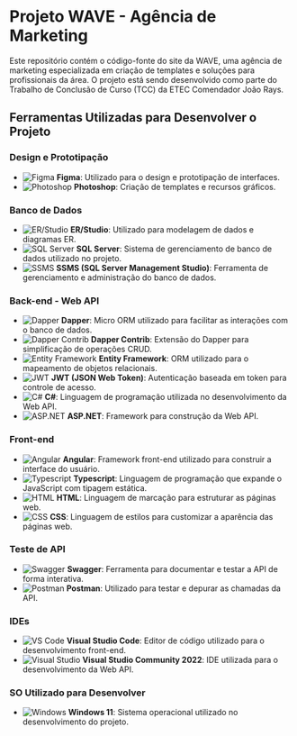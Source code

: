 # Projeto WAVE - Agência de Marketing

Este repositório contém o código-fonte do site da WAVE, uma agência de marketing especializada em criação de templates e soluções para profissionais da área. O projeto está sendo desenvolvido como parte do Trabalho de Conclusão de Curso (TCC) da ETEC Comendador João Rays.

## Ferramentas Utilizadas para Desenvolver o Projeto

### Design e Prototipação
- ![Figma](https://cdn-icons-png.flaticon.com/512/5968/5968705.png) **Figma**: Utilizado para o design e prototipação de interfaces.
- ![Photoshop](https://cdn-icons-png.flaticon.com/512/888/888941.png) **Photoshop**: Criação de templates e recursos gráficos.

### Banco de Dados
- ![ER/Studio](https://cdn-icons-png.flaticon.com/512/888/888830.png) **ER/Studio**: Utilizado para modelagem de dados e diagramas ER.
- ![SQL Server](https://cdn-icons-png.flaticon.com/512/888/888879.png) **SQL Server**: Sistema de gerenciamento de banco de dados utilizado no projeto.
- ![SSMS](https://cdn-icons-png.flaticon.com/512/888/888876.png) **SSMS (SQL Server Management Studio)**: Ferramenta de gerenciamento e administração do banco de dados.

### Back-end - Web API
- ![Dapper](https://cdn-icons-png.flaticon.com/512/1126/1126012.png) **Dapper**: Micro ORM utilizado para facilitar as interações com o banco de dados.
- ![Dapper Contrib](https://cdn-icons-png.flaticon.com/512/1126/1126012.png) **Dapper Contrib**: Extensão do Dapper para simplificação de operações CRUD.
- ![Entity Framework](https://cdn-icons-png.flaticon.com/512/888/888853.png) **Entity Framework**: ORM utilizado para o mapeamento de objetos relacionais.
- ![JWT](https://cdn-icons-png.flaticon.com/512/888/888870.png) **JWT (JSON Web Token)**: Autenticação baseada em token para controle de acesso.
- ![C#](https://cdn-icons-png.flaticon.com/512/5968/5968332.png) **C#**: Linguagem de programação utilizada no desenvolvimento da Web API.
- ![ASP.NET](https://cdn-icons-png.flaticon.com/512/888/888853.png) **ASP.NET**: Framework para construção da Web API.

### Front-end
- ![Angular](https://cdn-icons-png.flaticon.com/512/888/888841.png) **Angular**: Framework front-end utilizado para construir a interface do usuário.
- ![Typescript](https://cdn-icons-png.flaticon.com/512/919/919832.png) **Typescript**: Linguagem de programação que expande o JavaScript com tipagem estática.
- ![HTML](https://cdn-icons-png.flaticon.com/512/732/732212.png) **HTML**: Linguagem de marcação para estruturar as páginas web.
- ![CSS](https://cdn-icons-png.flaticon.com/512/732/732190.png) **CSS**: Linguagem de estilos para customizar a aparência das páginas web.

### Teste de API
- ![Swagger](https://cdn-icons-png.flaticon.com/512/888/888899.png) **Swagger**: Ferramenta para documentar e testar a API de forma interativa.
- ![Postman](https://cdn-icons-png.flaticon.com/512/888/888865.png) **Postman**: Utilizado para testar e depurar as chamadas da API.

### IDEs
- ![VS Code](https://cdn-icons-png.flaticon.com/512/906/906324.png) **Visual Studio Code**: Editor de código utilizado para o desenvolvimento front-end.
- ![Visual Studio](https://cdn-icons-png.flaticon.com/512/906/906324.png) **Visual Studio Community 2022**: IDE utilizada para o desenvolvimento da Web API.

### SO Utilizado para Desenvolver
- ![Windows](https://cdn-icons-png.flaticon.com/512/732/732225.png) **Windows 11**: Sistema operacional utilizado no desenvolvimento do projeto.
